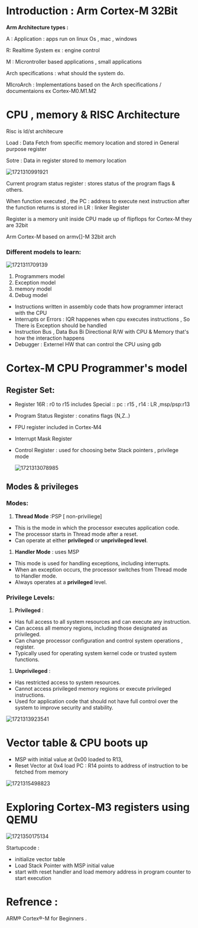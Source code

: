# Introduction : Arm Cortex-M 32Bit

**Arm Architecture types :**

A : Application  : apps run on linux Os , mac , windows

R: Realtime System ex : engine control

M : Microntroller  based applications , small applications

Arch specifications : what should the system do.

MIcroArch : Implementations based on the Arch specifications / documentaions ex Cortex-M0.M1.M2

# CPU , memory & RISC Architecture

Risc is ld/st architecure

 Load : Data Fetch from specific memory location  and stored in General purpose register

 Sotre : Data in register  stored to memory location

![1721310991921](image/Cortex-M/1721310991921.png)

Current program status register : stores status of the program flags & others.

When function executed , the PC : address to execute next instruction after the function returns is stored in LR : linker Register

Register is a memory unit inside CPU made up of flipflops for Cortex-M they are 32bit

Arm Cortex-M based on armv[]-M 32bit arch

### Different models to learn:

![1721311709139](image/Cortex-M/1721311709139.png)

1. Programmers model
2. Exception model
3. memory model
4. Debug model

* Instructions written in assembly code thats how programmer interact with the CPU
* Interrupts or Errors : IQR happenes when cpu executes instructions , So There is Exception should be handled
* Instruction Bus , Data Bus Bi Directional R/W with CPU & Memory that's how the interaction happens
* Debugger : Externel HW that can control the CPU using gdb

# Cortex-M CPU  Programmer's model

## Register Set:

* Register 16R :  r0 to r15  includes Special  :: pc : r15 , r14 : LR ,msp/psp:r13
* Program Status Register : conatins flags {N,Z..}
* FPU register included in Cortex-M4
* Interrupt Mask Register
* Control Register : used for choosing betw Stack pointers , privilege mode

  ![1721313078985](image/Cortex-M/1721313078985.png)

## Modes & privileges

### **Modes:**

1. **Thread Mode** :PSP [ non-priviliege]

* This is the mode in which the processor executes application code.
* The processor starts in Thread mode after a reset.
* Can operate at either **privileged** or **unprivileged level**.

1. **Handler Mode** : uses MSP

* This mode is used for handling exceptions, including interrupts.
* When an exception occurs, the processor switches from Thread mode to Handler mode.
* Always operates at a **privileged** level.

### Privilege Levels:

1. **Privileged** :

* Has full access to all system resources and can execute any instruction.
* Can access all memory regions, including those designated as privileged.
* Can change processor configuration and control system operations , register.
* Typically used for operating system kernel code or trusted system functions.

1. **Unprivileged** :

* Has restricted access to system resources.
* Cannot access privileged memory regions or execute privileged instructions.
* Used for application code that should not have full control over the system to improve security and stability.

![1721313923541](image/Cortex-M/1721313923541.png)

# Vector table & CPU boots up

* MSP with initial value at 0x00 loaded to R13,
* Reset Vector at 0x4 load  PC : R14 points to address of  instruction to  be fetched from memory

![1721315498823](image/Cortex-M/1721315498823.png)

# Exploring Cortex-M3 registers using QEMU

![1721350175134](image/Cortex-M/1721350175134.png)

Startupcode :

* initialize vector table
* Load Stack Pointer with MSP initial value
* start with reset handler and load memory address in program counter to start execution

# Refrence :

ARM® Cortex®-M for Beginners .
